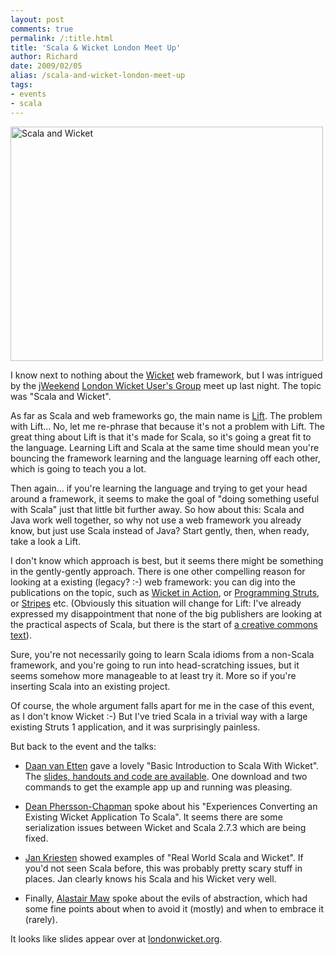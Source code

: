 ```yaml
---
layout: post
comments: true
permalink: /:title.html
title: 'Scala & Wicket London Meet Up'
author: Richard
date: 2009/02/05
alias: /scala-and-wicket-london-meet-up
tags:
- events
- scala
---
```


<a href="https://www.flickr.com/photos/d6y/16175837632" title="Scala and Wicket by Richard Dallaway, on Flickr"><img src="https://farm9.staticflickr.com/8644/16175837632_cea02fd687_o.jpg" width="500" height="375" alt="Scala and Wicket"></a>

I know next to nothing about the [Wicket][] web framework, but I was
intrigued by the [jWeekend][] [London Wicket User's Group][] meet up
last night. The topic was "Scala and Wicket".

As far as Scala and web frameworks go, the main name is [Lift][]. The
problem with Lift... No, let me re-phrase that because it's not a
problem with Lift. The great thing about Lift is that it's made for
Scala, so it's going a great fit to the language. Learning Lift and
Scala at the same time should mean you're bouncing the framework
learning and the language learning off each other, which is going to
teach you a lot.

Then again... if you're learning the language and trying to get your
head around a framework, it seems to make the goal of "doing something
useful with Scala" just that little bit further away. So how about this:
Scala and Java work well together, so why not use a web framework you
already know, but just use Scala instead of Java? Start gently, then,
when ready, take a look a Lift.

I don't know which approach is best, but it seems there might be
something in the gently-gently approach. There is one other compelling
reason for looking at a existing (legacy? :-) web framework: you can dig
into the publications on the topic, such as [Wicket in Action][], or
[Programming Struts][], or [Stripes][Programming Struts] etc. (Obviously
this situation will change for Lift: I've already expressed my
disappointment that none of the big publishers are looking at the
practical aspects of Scala, but there is the start of [a creative commons text][]).

Sure, you're not necessarily going to learn Scala idioms from a
non-Scala framework, and you're going to run into head-scratching
issues, but it seems somehow more manageable to at least try it. More so
if you're inserting Scala into an existing project.

Of course, the whole argument falls apart for me in the case of this
event, as I don't know Wicket :-) But I've tried Scala in a trivial way
with a large existing Struts 1 application, and it was surprisingly
painless.

But back to the event and the talks:

-   [Daan van Etten][] gave a lovely "Basic Introduction to Scala With Wicket". The [slides, handouts and code are available][]. One download and two commands to get the example app up and running was pleasing.


-   [Dean Phersson-Chapman][] spoke about his "Experiences Converting an Existing Wicket Application To Scala". It seems there are some serialization issues between Wicket and Scala 2.7.3 which are being fixed.

-   [Jan Kriesten][] showed examples of "Real World Scala and Wicket". If you'd not seen Scala before, this was probably pretty scary stuff in places. Jan clearly knows his Scala and his Wicket very well.

-   Finally, [Alastair Maw][] spoke about the evils of abstraction, which had some fine points about when to avoid it (mostly) and when to embrace it (rarely).

It looks like slides appear over at [londonwicket.org][London Wicket User's Group].


  [Wicket]: http://wicket.apache.org/
  [jWeekend]: http://jweekend.com/
  [London Wicket User's Group]: http://londonwicket.org/
  [Lift]: http://liftweb.net/
  [Wicket in Action]: http://www.manning.com/dashorst/
  [Programming Struts]: http://oreilly.com/catalog/9780596006518/
  [a creative commons text]: http://github.com/tjweir/liftbook/tree/master
  [Daan van Etten]: http://stuq.nl
  [slides, handouts and code are available]: http://stuq.nl/weblog/2009-02-04/download-the-basic-and-wicket-scala-talk-materials
  [Dean Phersson-Chapman]: http://www.imdplc.com/
  [Jan Kriesten]: http://www.footprint.de/fcc/
  [Alastair Maw]: http://herebebeasties.com/
